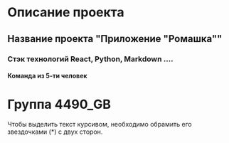# Описание проекта
## Название проекта "Приложение "Ромашка""
### Стэк технологий React, Python, Markdown ....
#### Команда из 5-ти человек

# Группа 4490_GB
Чтобы выделить текст курсивом, необходимо обрамить его звездочками (*) с двух сторон.